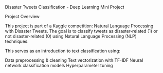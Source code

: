Disaster Tweets Classification - Deep Learning Mini Project

Project Overview

This project is part of a Kaggle competition: Natural Language Processing with Disaster Tweets.
The goal is to classify tweets as disaster-related (1) or not disaster-related (0) using Natural Language Processing (NLP) techniques.

This serves as an introduction to text classification using:

Data preprocessing & cleaning
Text vectorization with TF-IDF
Neural network classification models
Hyperparameter tuning